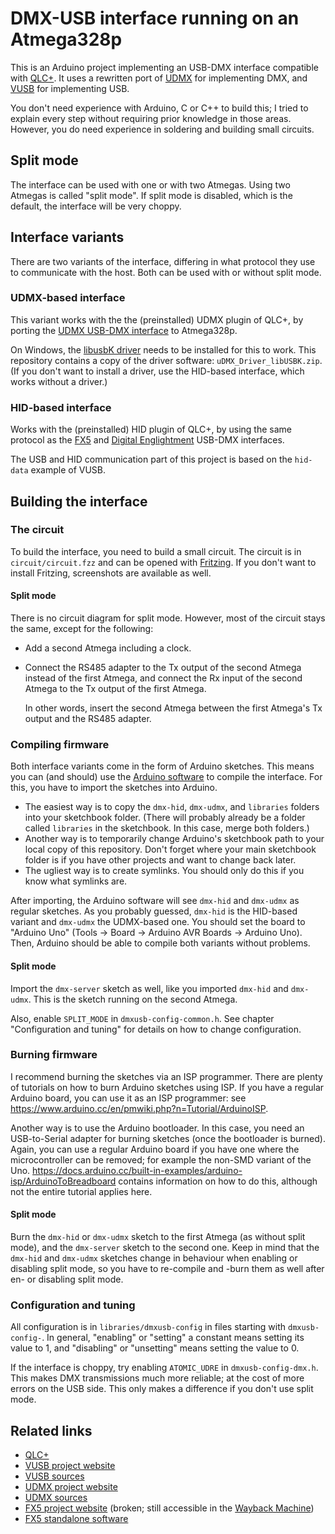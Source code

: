 # DMX-USB interface running on an Atmega328p

This is an Arduino project implementing an USB-DMX interface compatible with [QLC+](https://qlcplus.org/).
It uses a rewritten port of [UDMX](https://github.com/mirdej/udmx) for implementing DMX,
and [VUSB](https://www.obdev.at/products/vusb/index.html) for implementing USB.

You don't need experience with Arduino, C or C++ to build this; I tried to explain every step without requiring prior knowledge in those areas.
However, you do need experience in soldering and building small circuits.

## Split mode

The interface can be used with one or with two Atmegas. Using two Atmegas is called "split mode".
If split mode is disabled, which is the default, the interface will be very choppy.

## Interface variants

There are two variants of the interface, differing in what protocol they use to communicate with the host.
Both can be used with or without split mode.

### UDMX-based interface

This variant works with the the (preinstalled) UDMX plugin of QLC+,
by porting the [UDMX USB-DMX interface]((https://anyma.ch/research/udmx/)) to Atmega328p.

On Windows, the [libusbK driver](https://www.illutzminator.de/udmxdriver.html) needs to be installed for this to work.
This repository contains a copy of the driver software: `uDMX_Driver_libUSBK.zip`.
(If you don't want to install a driver, use the HID-based interface, which works without a driver.)

### HID-based interface

Works with the (preinstalled) HID plugin of QLC+, by using the same protocol
as the [FX5](http://fx5.de/) and [Digital Englightment](http://www.digital-enlightenment.de/usbdmx.htm) USB-DMX interfaces.

The USB and HID communication part of this project is based on the `hid-data` example of VUSB.

## Building the interface

### The circuit

To build the interface, you need to build a small circuit.
The circuit is in `circuit/circuit.fzz` and can be opened with [Fritzing](https://fritzing.org/).
If you don't want to install Fritzing, screenshots are available as well.

#### Split mode

There is no circuit diagram for split mode. However, most of the circuit stays the same, except for the following:
- Add a second Atmega including a clock.
- Connect the RS485 adapter to the Tx output of the second Atmega instead of the first Atmega, and
  connect the Rx input of the second Atmega to the Tx output of the first Atmega.
  
  In other words, insert the second Atmega between the first Atmega's Tx output and the RS485 adapter.

### Compiling firmware

Both interface variants come in the form of Arduino sketches.
This means you can (and should) use the [Arduino software](https://www.arduino.cc/en/software) to compile the interface.
For this, you have to import the sketches into Arduino.
- The easiest way is to copy the `dmx-hid`, `dmx-udmx`, and `libraries` folders into your sketchbook folder.
  (There will probably already be a folder called `libraries` in the sketchbook. In this case, merge both folders.)
- Another way is to temporarily change Arduino's sketchbook path to your local copy of this repository.
  Don't forget where your main sketchbook folder is if you have other projects and want to change back later.
- The ugliest way is to create symlinks. You should only do this if you know what symlinks are.

After importing, the Arduino software will see `dmx-hid` and `dmx-udmx` as regular sketches.
As you probably guessed, `dmx-hid` is the HID-based variant and `dmx-udmx` the UDMX-based one.
You should set the board to "Arduino Uno" (Tools -> Board -> Arduino AVR Boards -> Arduino Uno).
Then, Arduino should be able to compile both variants without problems.

#### Split mode

Import the `dmx-server` sketch as well, like you imported `dmx-hid` and `dmx-udmx`.
This is the sketch running on the second Atmega.

Also, enable `SPLIT_MODE` in `dmxusb-config-common.h`.
See chapter "Configuration and tuning" for details on how to change configuration.

### Burning firmware

I recommend burning the sketches via an ISP programmer. There are plenty of tutorials on how to burn Arduino sketches using ISP.
If you have a regular Arduino board, you can use it as an ISP programmer: see https://www.arduino.cc/en/pmwiki.php?n=Tutorial/ArduinoISP.

Another way is to use the Arduino bootloader.
In this case, you need an USB-to-Serial adapter for burning sketches (once the bootloader is burned).
Again, you can use a regular Arduino board if you have one where the microcontroller can be removed; for example the non-SMD variant of the Uno.
https://docs.arduino.cc/built-in-examples/arduino-isp/ArduinoToBreadboard contains information on how to do this, although not the entire tutorial applies here.

#### Split mode

Burn the `dmx-hid` or `dmx-udmx` sketch to the first Atmega (as without split mode), and the `dmx-server` sketch to the second one.
Keep in mind that the `dmx-hid` and `dmx-udmx` sketches change in behaviour when enabling or disabling split mode,
so you have to re-compile and -burn them as well after en- or disabling split mode.

### Configuration and tuning

All configuration is in `libraries/dmxusb-config` in files starting with `dmxusb-config-`.
In general, "enabling" or "setting" a constant means setting its value to 1,
and "disabling" or "unsetting" means setting the value to 0.

If the interface is choppy, try enabling `ATOMIC_UDRE` in `dmxusb-config-dmx.h`.
This makes DMX transmissions much more reliable; at the cost of more errors on the USB side.
This only makes a difference if you don't use split mode.

## Related links

 - [QLC+](https://qlcplus.org/)
 - [VUSB project website](https://www.obdev.at/products/vusb/index.html)
 - [VUSB sources](https://github.com/obdev/v-usb)
 - [UDMX project website](https://anyma.ch/research/udmx/)
 - [UDMX sources](https://github.com/mirdej/udmx)
 - [FX5 project website](http://fx5.de/) (broken; still accessible in the [Wayback Machine](https://web.archive.org/web/20180828195509/https://fx5.de/))
 - [FX5 standalone software](https://github.com/fx5/usbdmx)
